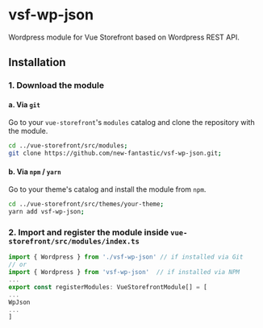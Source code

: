 # vsf-wp-json

Wordpress module for Vue Storefront based on Wordpress REST API.

## Installation

### 1. Download the module

#### a. Via `git`

Go to your `vue-storefront`'s `modules` catalog and clone the repository with the module.

```bash
cd ../vue-storefront/src/modules;
git clone https://github.com/new-fantastic/vsf-wp-json.git;
```

#### b. Via `npm` / `yarn`

Go to your theme's catalog and install the module from `npm`.

```bash
cd ../vue-storefront/src/themes/your-theme;
yarn add vsf-wp-json;
```

### 2. Import and register the module inside `vue-storefront/src/modules/index.ts`


```js
import { Wordpress } from './vsf-wp-json' // if installed via Git
// or
import { Wordpress } from 'vsf-wp-json'  // if installed via NPM
...
export const registerModules: VueStorefrontModule[] = [
...
WpJson
...
]
```
